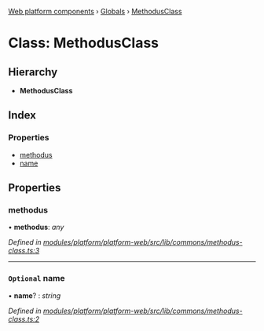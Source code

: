 [Web platform components](../README.md) › [Globals](../globals.md) › [MethodusClass](methodusclass.md)

# Class: MethodusClass

## Hierarchy

* **MethodusClass**

## Index

### Properties

* [methodus](methodusclass.md#methodus)
* [name](methodusclass.md#optional-name)

## Properties

###  methodus

• **methodus**: *any*

*Defined in [modules/platform/platform-web/src/lib/commons/methodus-class.ts:3](https://github.com/nodulusteam/methodus.dev/blob/58b1bce/modules/platform/platform-web/src/lib/commons/methodus-class.ts#L3)*

___

### `Optional` name

• **name**? : *string*

*Defined in [modules/platform/platform-web/src/lib/commons/methodus-class.ts:2](https://github.com/nodulusteam/methodus.dev/blob/58b1bce/modules/platform/platform-web/src/lib/commons/methodus-class.ts#L2)*
